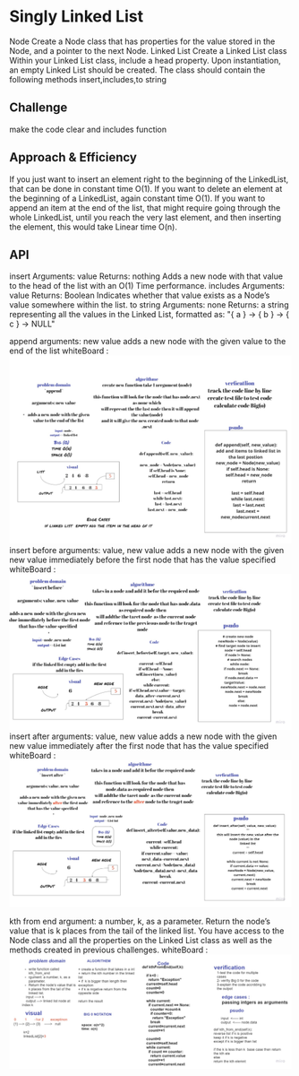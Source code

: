 # Singly Linked List
Node
Create a Node class that has properties for the value stored in the Node, and a pointer to the next Node.
Linked List
Create a Linked List class
Within your Linked List class, include a head property.
Upon instantiation, an empty Linked List should be created.
The class should contain the following methods
insert,includes,to string


## Challenge
make the code clear and includes function 

## Approach & Efficiency
<!-- What approach did you take? Why? What is the Big O space/time for this approach? -->
If you just want to insert an element right to the beginning of the LinkedList, that can be done in constant time O(1).
If you want to delete an element at the beginning of a LinkedList, again constant time O(1).
If you want to append an item at the end of the list, that might require going through the whole LinkedList, until you reach the very last element, and then inserting the element, this would take Linear time O(n).
## API
<!-- Description of each method publicly available to your Linked List -->
insert
Arguments: value
Returns: nothing
Adds a new node with that value to the head of the list with an O(1) Time performance.
includes
Arguments: value
Returns: Boolean
Indicates whether that value exists as a Node’s value somewhere within the list.
to string
Arguments: none
Returns: a string representing all the values in the Linked List, formatted as:
"{ a } -> { b } -> { c } -> NULL"

append
arguments: new value
adds a new node with the given value to the end of the list
whiteBoard :![append](append.jpg)
insert before
arguments: value, new value
adds a new node with the given new value immediately before the first node that has the value specified
whiteBoard :![insert_before](insert_before.jpg)
insert after
arguments: value, new value
adds a new node with the given new value immediately after the first node that has the value specified
whiteBoard :![insert_after](insert_after.jpg)

kth from end
argument: a number, k, as a parameter.
Return the node’s value that is k places from the tail of the linked list.
You have access to the Node class and all the properties on the Linked List class as well as the methods created in previous challenges.
whiteBoard :![kthFromEnd](kthFromEnd.jpg)


